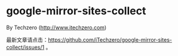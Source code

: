 # google-mirror-sites-collect
By Techzero (http://www.itechzero.com)

最新文章请点击：https://github.com/iTechzero/google-mirror-sites-collect/issues/1 。